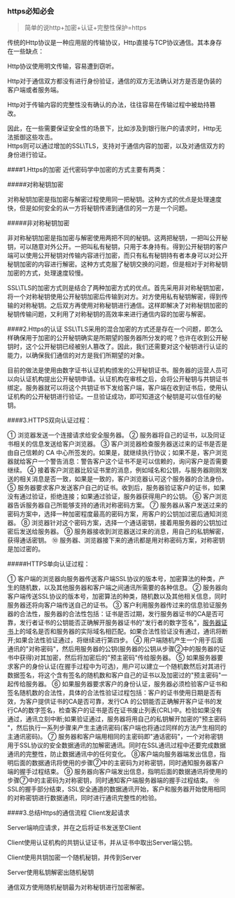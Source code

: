 ### https必知必会

> 简单的说http+加密+认证+完整性保护=https

传统的Http协议是一种应用层的传输协议，Http直接与TCP协议通信。其本身存在一些缺点：

Http协议使用明文传输，容易遭到窃听。

Http对于通信双方都没有进行身份验证，通信的双方无法确认对方是否是伪装的客户端或者服务端。

Http对于传输内容的完整性没有确认的办法，往往容易在传输过程中被劫持篡改。

因此，在一些需要保证安全性的场景下，比如涉及到银行账户的请求时，Http无法抵御这些攻击。  
Https则可以通过增加的SSL\TLS，支持对于通信内容的加密，以及对通信双方的身份进行验证。

####1.Https的加密
近代密码学中加密的方式主要有两类：

#####对称秘钥加密

对称秘钥加密是指加密与解密过程使用同一把秘钥。这种方式的优点是处理速度快，但是如何安全的从一方将秘钥传递到通信的另一方是一个问题。

#####非对称秘钥加密

非对称秘钥加密是指加密与解密使用两把不同的秘钥。这两把秘钥，一把叫公开秘钥，可以随意对外公开。一把叫私有秘钥，只用于本身持有。得到公开秘钥的客户端可以使用公开秘钥对传输内容进行加密，而只有私有秘钥持有者本身可以对公开秘钥加密的内容进行解密。这种方式克服了秘钥交换的问题，但是相对于对称秘钥加密的方式，处理速度较慢。

SSL\TLS的加密方式则是结合了两种加密方式的优点。首先采用非对称秘钥加密，将一个对称秘钥使用公开秘钥加密后传输到对方。对方使用私有秘钥解密，得到传输的对称秘钥。之后双方再使用对称秘钥进行通信。这样即解决了对称秘钥加密的秘钥传输问题，又利用了对称秘钥的高效率来进行通信内容的加密与解密。

####2.Https的认证
SSL\TLS采用的混合加密的方式还是存在一个问题，即怎么样确保用于加密的公开秘钥确实是所期望的服务器所分发的呢？也许在收到公开秘钥时，这个公开秘钥已经被别人篡改了。因此，我们还需要对这个秘钥进行认证的能力，以确保我们通信的对方是我们所期望的对象。

目前的做法是使用由数字证书认证机构颁发的公开秘钥证书。服务器的运营人员可以向认证机构提出公开秘钥申请。认证机构在审核之后，会将公开秘钥与共钥证书绑定。服务器就可以将这个共钥证书下发给客户端，客户端在收到证书后，使用认证机构的公开秘钥进行验证。一旦验证成功，即可知道这个秘钥是可以信任的秘钥。

####3.HTTPS双向认证过程：

① 浏览器发送一个连接请求给安全服务器。
 ② 服务器将自己的证书，以及同证书相关的信息发送给客户浏览器。
 ③ 客户浏览器检查服务器送过来的证书是否是由自己信赖的 CA 中心所签发的。如果是，就继续执行协议；如果不是，客户浏览器就给客户一个警告消息：警告客户这个证书不是可以信赖的，询问客户是否需要继续。
 ④ 接着客户浏览器比较证书里的消息，例如域名和公钥，与服务器刚刚发送的相关消息是否一致，如果是一致的，客户浏览器认可这个服务器的合法身份。
 ⑤ 服务器要求客户发送客户自己的证书。收到后，服务器验证客户的证书，如果没有通过验证，拒绝连接；如果通过验证，服务器获得用户的公钥。
 ⑥ 客户浏览器告诉服务器自己所能够支持的通讯对称密码方案。
 ⑦ 服务器从客户发送过来的密码方案中，选择一种加密程度最高的密码方案，用客户的公钥加过密后通知浏览器。
 ⑧ 浏览器针对这个密码方案，选择一个通话密钥，接着用服务器的公钥加过密后发送给服务器。
 ⑨ 服务器接收到浏览器送过来的消息，用自己的私钥解密，获得通话密钥。
 ⑩ 服务器、浏览器接下来的通讯都是用对称密码方案，对称密钥是加过密的。



#####HTTPS单向认证过程：

① 客户端的浏览器向服务器传送客户端SSL协议的版本号，加密算法的种类，产生的随机数，以及其他服务器和客户端之间通讯所需要的各种信息。
 ② 服务器向客户端传送SSL协议的版本号，加密算法的种类，随机数以及其他相关信息，同时服务器还将向客户端传送自己的证书。
 ③ 客户利用服务器传过来的信息验证服务器的合法性，服务器的合法性包括：证书是否过期，发行服务器证书的CA是否可靠，发行者证书的公钥能否正确解开服务器证书的"发行者的数字签名"，[服务器证书](https://link.jianshu.com?t=http%3A%2F%2Fwww.wosign.com%2Fproducts%2Fssl.htm)上的域名是否和服务器的实际域名相匹配。如果合法性验证没有通过，通讯将断开;如果合法性验证通过，将继续进行第四步。
 ④ 用户端随机产生一个用于后面通讯的"对称密码"，然后用服务器的公钥(服务器的公钥从步骤②中的服务器的证书中获得)对其加密，然后将加密后的"预主密码"传给服务器。
 ⑤ 如果服务器要求客户的身份认证(在握手过程中为可选)，用户可以建立一个随机数然后对其进行数据签名，将这个含有签名的随机数和客户自己的证书以及加密过的"预主密码"一起传给服务器。
 ⑥ 如果服务器要求客户的身份认证，服务器必须检验客户证书和签名随机数的合法性，具体的合法性验证过程包括：客户的证书使用日期是否有效，为客户提供证书的CA是否可靠，发行CA 的公钥能否正确解开客户证书的发行CA的数字签名，检查客户的证书是否在证书废止列表(CRL)中。检验如果没有通过，通讯立刻中断;如果验证通过，服务器将用自己的私钥解开加密的"预主密码 "，然后执行一系列步骤来产生主通讯密码(客户端也将通过同样的方法产生相同的主通讯密码)。
 ⑦ 服务器和客户端用相同的主密码即"通话密码"，一个对称密钥用于SSL协议的安全数据通讯的加解密通讯。同时在SSL通讯过程中还要完成数据通讯的完整性，防止数据通讯中的任何变化。
 ⑧客户端向服务器端发出信息，指明后面的数据通讯将使用的步骤⑦中的主密码为对称密钥，同时通知服务器客户端的握手过程结束。
 ⑨ 服务器向客户端发出信息，指明后面的数据通讯将使用的步骤⑦中的主密码为对称密钥，同时通知客户端服务器端的握手过程结束。
 ⑩ SSL的握手部分结束，SSL安全通道的数据通讯开始，客户和服务器开始使用相同的对称密钥进行数据通讯，同时进行通讯完整性的检验。

####3.总结Https的通信流程
Client发起请求

Server端响应请求，并在之后将证书发送至Client

Client使用认证机构的共钥认证证书，并从证书中取出Server端公钥。

Client使用共钥加密一个随机秘钥，并传到Server

Server使用私钥解密出随机秘钥

通信双方使用随机秘钥最为对称秘钥进行加密解密。